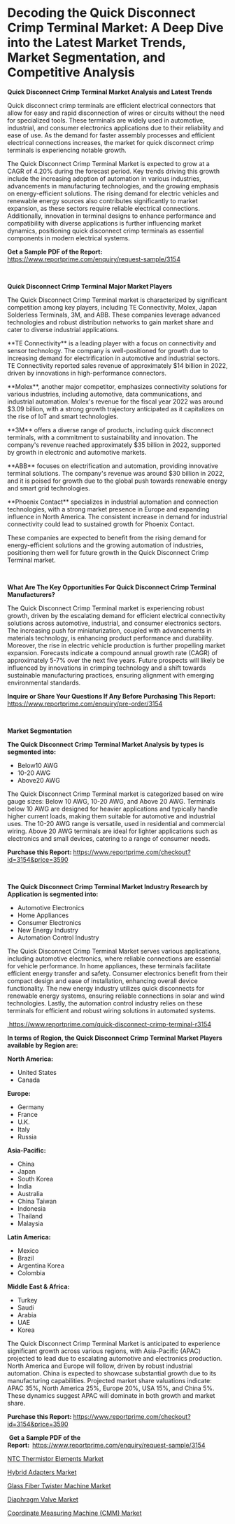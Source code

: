 <p><h1>Decoding the Quick Disconnect Crimp Terminal Market: A Deep Dive into the Latest Market Trends, Market Segmentation, and Competitive Analysis</h1></p><p><strong>Quick Disconnect Crimp Terminal Market Analysis and Latest Trends</strong></p>
<p><p>Quick disconnect crimp terminals are efficient electrical connectors that allow for easy and rapid disconnection of wires or circuits without the need for specialized tools. These terminals are widely used in automotive, industrial, and consumer electronics applications due to their reliability and ease of use. As the demand for faster assembly processes and efficient electrical connections increases, the market for quick disconnect crimp terminals is experiencing notable growth.</p><p>The Quick Disconnect Crimp Terminal Market is expected to grow at a CAGR of 4.20% during the forecast period. Key trends driving this growth include the increasing adoption of automation in various industries, advancements in manufacturing technologies, and the growing emphasis on energy-efficient solutions. The rising demand for electric vehicles and renewable energy sources also contributes significantly to market expansion, as these sectors require reliable electrical connections. Additionally, innovation in terminal designs to enhance performance and compatibility with diverse applications is further influencing market dynamics, positioning quick disconnect crimp terminals as essential components in modern electrical systems.</p></p>
<p><strong>Get a Sample PDF of the Report:&nbsp;</strong> <a href="https://www.reportprime.com/enquiry/request-sample/3154">https://www.reportprime.com/enquiry/request-sample/3154</a></p>
<p>&nbsp;</p>
<p><strong>Quick Disconnect Crimp Terminal Major Market Players</strong></p>
<p><p>The Quick Disconnect Crimp Terminal market is characterized by significant competition among key players, including TE Connectivity, Molex, Japan Solderless Terminals, 3M, and ABB. These companies leverage advanced technologies and robust distribution networks to gain market share and cater to diverse industrial applications.</p><p>**TE Connectivity** is a leading player with a focus on connectivity and sensor technology. The company is well-positioned for growth due to increasing demand for electrification in automotive and industrial sectors. TE Connectivity reported sales revenue of approximately $14 billion in 2022, driven by innovations in high-performance connectors.</p><p>**Molex**, another major competitor, emphasizes connectivity solutions for various industries, including automotive, data communications, and industrial automation. Molex's revenue for the fiscal year 2022 was around $3.09 billion, with a strong growth trajectory anticipated as it capitalizes on the rise of IoT and smart technologies.</p><p>**3M** offers a diverse range of products, including quick disconnect terminals, with a commitment to sustainability and innovation. The company's revenue reached approximately $35 billion in 2022, supported by growth in electronic and automotive markets.</p><p>**ABB** focuses on electrification and automation, providing innovative terminal solutions. The company's revenue was around $30 billion in 2022, and it is poised for growth due to the global push towards renewable energy and smart grid technologies.</p><p>**Phoenix Contact** specializes in industrial automation and connection technologies, with a strong market presence in Europe and expanding influence in North America. The consistent increase in demand for industrial connectivity could lead to sustained growth for Phoenix Contact.</p><p>These companies are expected to benefit from the rising demand for energy-efficient solutions and the growing automation of industries, positioning them well for future growth in the Quick Disconnect Crimp Terminal market.</p></p>
<p>&nbsp;</p>
<p><strong>What Are The Key Opportunities For Quick Disconnect Crimp Terminal Manufacturers?</strong></p>
<p><p>The Quick Disconnect Crimp Terminal market is experiencing robust growth, driven by the escalating demand for efficient electrical connectivity solutions across automotive, industrial, and consumer electronics sectors. The increasing push for miniaturization, coupled with advancements in materials technology, is enhancing product performance and durability. Moreover, the rise in electric vehicle production is further propelling market expansion. Forecasts indicate a compound annual growth rate (CAGR) of approximately 5-7% over the next five years. Future prospects will likely be influenced by innovations in crimping technology and a shift towards sustainable manufacturing practices, ensuring alignment with emerging environmental standards.</p></p>
<p><strong>Inquire or Share Your Questions If Any Before Purchasing This Report:</strong> <a href="https://www.reportprime.com/enquiry/pre-order/3154">https://www.reportprime.com/enquiry/pre-order/3154</a></p>
<p>&nbsp;</p>
<p><strong>Market Segmentation</strong></p>
<p><strong>The Quick Disconnect Crimp Terminal Market Analysis by types is segmented into:</strong></p>
<p><ul><li>Below10 AWG</li><li>10-20 AWG</li><li>Above20 AWG</li></ul></p>
<p><p>The Quick Disconnect Crimp Terminal market is categorized based on wire gauge sizes: Below 10 AWG, 10-20 AWG, and Above 20 AWG. Terminals below 10 AWG are designed for heavier applications and typically handle higher current loads, making them suitable for automotive and industrial uses. The 10-20 AWG range is versatile, used in residential and commercial wiring. Above 20 AWG terminals are ideal for lighter applications such as electronics and small devices, catering to a range of consumer needs.</p></p>
<p><strong>Purchase this Report:&nbsp;</strong><a href="https://www.reportprime.com/checkout?id=3154&price=3590">https://www.reportprime.com/checkout?id=3154&price=3590</a></p>
<p>&nbsp;</p>
<p><strong>The Quick Disconnect Crimp Terminal Market Industry Research by Application is segmented into:</strong></p>
<p><ul><li>Automotive Electronics</li><li>Home Appliances</li><li>Consumer Electronics</li><li>New Energy Industry</li><li>Automation Control Industry</li></ul></p>
<p><p>The Quick Disconnect Crimp Terminal Market serves various applications, including automotive electronics, where reliable connections are essential for vehicle performance. In home appliances, these terminals facilitate efficient energy transfer and safety. Consumer electronics benefit from their compact design and ease of installation, enhancing overall device functionality. The new energy industry utilizes quick disconnects for renewable energy systems, ensuring reliable connections in solar and wind technologies. Lastly, the automation control industry relies on these terminals for efficient and robust wiring solutions in automated systems.</p></p>
<p><a href="https://www.reportprime.com/quick-disconnect-crimp-terminal-r3154">&nbsp;https://www.reportprime.com/quick-disconnect-crimp-terminal-r3154</a></p>
<p><strong>In terms of Region, the Quick Disconnect Crimp Terminal Market Players available by Region are:</strong></p>
<p>
    <p> <strong> North America: </strong>
        <ul>
            <li>United States</li>
            <li>Canada</li>
        </ul>
        </p> 
    <p> <strong> Europe: </strong>
        <ul>
            <li>Germany</li>
            <li>France</li>
            <li>U.K.</li>
            <li>Italy</li>
            <li>Russia</li>
        </ul>
        </p> 
    <p> <strong> Asia-Pacific: </strong>
        <ul>
            <li>China</li>
            <li>Japan</li>
            <li>South Korea</li>
            <li>India</li>
            <li>Australia</li>
            <li>China Taiwan</li>
            <li>Indonesia</li>
            <li>Thailand</li>
            <li>Malaysia</li>
        </ul>
        </p> 
    <p> <strong> Latin America: </strong>
        <ul>
            <li>Mexico</li>
            <li>Brazil</li>
            <li>Argentina Korea</li>
            <li>Colombia</li>
        </ul>
        </p> 
    <p> <strong> Middle East & Africa: </strong>
        <ul>
            <li>Turkey</li>
            <li>Saudi</li>
            <li>Arabia</li>
            <li>UAE</li>
            <li>Korea</li>
        </ul>
    </p>
    </p>
<p><p>The Quick Disconnect Crimp Terminal Market is anticipated to experience significant growth across various regions, with Asia-Pacific (APAC) projected to lead due to escalating automotive and electronics production. North America and Europe will follow, driven by robust industrial automation. China is expected to showcase substantial growth due to its manufacturing capabilities. Projected market share valuations indicate: APAC 35%, North America 25%, Europe 20%, USA 15%, and China 5%. These dynamics suggest APAC will dominate in both growth and market share.</p></p>
<p><strong>Purchase this Report: </strong><a href="https://www.reportprime.com/checkout?id=3154&price=3590">https://www.reportprime.com/checkout?id=3154&price=3590</a></p>
<p>&nbsp;<strong>Get a Sample PDF of the Report:&nbsp;&nbsp;</strong><a href="https://www.reportprime.com/enquiry/request-sample/3154">https://www.reportprime.com/enquiry/request-sample/3154</a></p>
<p><strong></strong></p>
<p><p><a href="https://issuu.com/reportprime-2/docs/ntc-thermistor-elements-market-size_0fd3748fce0a3b">NTC Thermistor Elements Market</a></p><p><a href="https://www.linkedin.com/pulse/future-trends-global-hybrid-adapters-market-insights-analysis-qsp5c?trackingId=GgW93g6lSX%2BqZA6Ey%2Fuuig%3D%3D">Hybrid Adapters Market</a></p><p><a href="https://issuu.com/reportprime-2/docs/glass-fiber-twister-machine-market-_a2da510aea2c54">Glass Fiber Twister Machine Market</a></p><p><a href="https://www.linkedin.com/pulse/diaphragm-valve-market2024-2031-industry-insights-investment-7br1c?trackingId=0cxuIrkJQ0yqGnzqe0NvDg%3D%3D">Diaphragm Valve Market</a></p><p><a href="https://www.linkedin.com/pulse/what-innovations-market-trends-shaping-coordinate-measuring-qbqrc?trackingId=PIK%2F7C%2F8S6GoW85PjAN3ew%3D%3D">Coordinate Measuring Machine (CMM) Market</a></p></p>